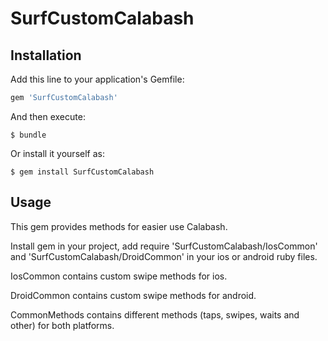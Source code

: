 # SurfCustomCalabash


## Installation

Add this line to your application's Gemfile:

```ruby
gem 'SurfCustomCalabash'
```

And then execute:

    $ bundle

Or install it yourself as:

    $ gem install SurfCustomCalabash

## Usage

This gem provides methods for easier use Calabash.

Install gem in your project, add require 'SurfCustomCalabash/IosCommon' and 'SurfCustomCalabash/DroidCommon' in your ios or android ruby files.

IosCommon contains custom swipe methods for ios.
 
DroidCommon contains custom swipe methods for android.

CommonMethods contains different methods (taps, swipes, waits and other) for both platforms.

